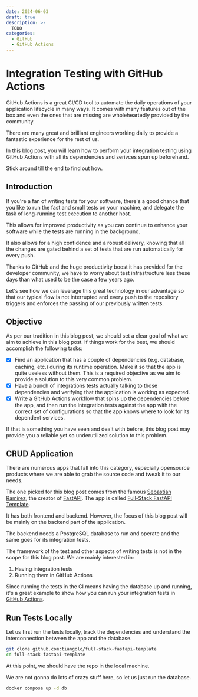 ```yaml
---
date: 2024-06-03
draft: true
description: >-
  TODO
categories:
  - GitHub
  - GitHub Actions
---
```


# Integration Testing with GitHub Actions

GitHub Actions is a great CI/CD tool to automate the daily operations of your
application lifecycle in many ways. It comes with many features out of the box
and even the ones that are missing are wholeheartedly provided by the community.

There are many great and brilliant engineers working daily to provide a
fantastic experience for the rest of us.

In this blog post, you will learn how to perform your integration testing
using GitHub Actions with all its dependencies and serivces spun up beforehand.

Stick around till the end to find out how.

<!-- more -->

## Introduction

If you're a fan of writing tests for your software, there's a good chance that
you like to run the fast and small tests on your machine, and delegate the task
of long-running test execution to another host.

This allows for improved productivity as you can continue to enhance your
software while the tests are running in the background.

It also allows for a high confidence and a robust delivery, knowing that all
the changes are gated behind a set of tests that are run automatically for
every push.

Thanks to GitHub and the huge productivity boost it has provided for the
developer community, we have to worry about test infrastructure less these days
than what used to be the case a few years ago.

Let's see how we can leverage this great technology in our advantage so that
our typical flow is not interrupted and every push to the repository triggers
and enforces the passing of our previously written tests.

## Objective

As per our tradition in this blog post, we should set a clear goal of what we
aim to achieve in this blog post. If things work for the best, we should
accomplish the following tasks:

- [x] Find an application that has a couple of dependencies (e.g. database,
      caching, etc.) during its runtime operation. Make it so that the app is
      quite useless without them. This is a required objective as we aim to
      provide a solution to this very common problem.
- [x] Have a bunch of integrations tests actually talking to those dependencies
      and verifying that the application is working as expected.
- [x] Write a GitHub Actions workflow that spins up the dependencies before
      the app, and then run the integration tests against the app with
      the correct set of configurations so that the app knows where to look for
      its dependent services.

If that is something you have seen and dealt with before, this blog post may
provide you a reliable yet so underutilized solution to this problem.

## CRUD Application

There are numerous apps that fall into this category, especially opensource
products where we are able to grab the source code and tweak it to our needs.

The one picked for this blog post comes from the famous [Sebastián Ramírez],
the creator of [FastAPI]. The app is called [Full-Stack FastAPI Template].

It has both frontend and backend. However, the focus of this blog post will
be mainly on the backend part of the application.

The backend needs a PostgreSQL database to run and operate and the same goes
for its integration tests.

The framework of the test and other aspects of writing tests is not in the scope
for this blog post. We are mainly interested in:

1. Having integration tests
2. Running them in GitHub Actions

Since running the tests in the CI means having the database up and running,
it's a great example to show how you can run your integration tests in
[GitHub Actions](/category/github-actions/).

## Run Tests Locally

Let us first run the tests locally, track the dependencies and understand the
interconnection between the app and the database.

```bash title="" linenums="0"
git clone github.com:tiangolo/full-stack-fastapi-template
cd full-stack-fastapi-template
```

At this point, we should have the repo in the local machine.

We are not gonna do lots of crazy stuff here, so let us just run the database.

```bash title="" linenums="0"
docker compose up -d db
```

[Sebastián Ramírez]: https://github.com/tiangolo/
[FastAPI]: https://fastapi.tiangolo.com/
[Full-Stack FastAPI Template]: https://github.com/tiangolo/full-stack-fastapi-template/
